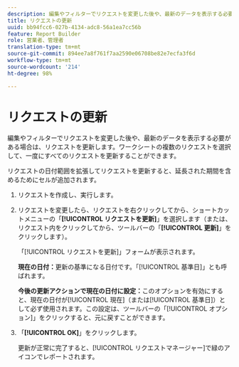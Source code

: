 ```yaml
---
description: 編集やフィルターでリクエストを変更した後や、最新のデータを表示する必要がある場合は、リクエストを更新します。ワークシートの複数のリクエストを選択して、一度にすべてのリクエストを更新することができます。
title: リクエストの更新
uuid: bb94fcc6-027b-4134-adc8-56a1ea7cc56b
feature: Report Builder
role: 営業者、管理者
translation-type: tm+mt
source-git-commit: 894ee7a8f761f7aa2590e06708be82e7ecfa3f6d
workflow-type: tm+mt
source-wordcount: '214'
ht-degree: 98%

---
```



# リクエストの更新

編集やフィルターでリクエストを変更した後や、最新のデータを表示する必要がある場合は、リクエストを更新します。ワークシートの複数のリクエストを選択して、一度にすべてのリクエストを更新することができます。

リクエストの日付範囲を拡張してリクエストを更新すると、延長された期間を含めるためにセルが追加されます。

1. リクエストを作成し、実行します。
1. リクエストを変更したら、リクエストを右クリックしてから、ショートカットメニューの「**[!UICONTROL リクエストを更新]**」を選択します（または、リクエスト内をクリックしてから、ツールバーの「**[!UICONTROL 更新]**」をクリックします）。

   「[!UICONTROL リクエストを更新]」フォームが表示されます。

   **現在の日付：**&#x200B;更新の基準になる日付です。「[!UICONTROL 基準日]」とも呼ばれます。

   **今後の更新アクションで現在の日付に設定：**&#x200B;このオプションを有効にすると、現在の日付が[!UICONTROL 現在]（または[!UICONTROL 基準日]）として必ず使用されます。この設定は、ツールバーの「[!UICONTROL オプション]」をクリックすると、元に戻すことができます。
1. 「**[!UICONTROL OK]**」をクリックします。

   更新が正常に完了すると、[!UICONTROL リクエストマネージャー]で緑のアイコンでレポートされます。
